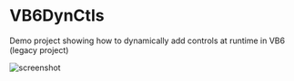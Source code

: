 # VB6DynCtls
Demo project showing how to dynamically add controls at runtime in VB6 (legacy project)

![screenshot](/DynCtls/scrnshot.png?raw=true "Screenshot")
